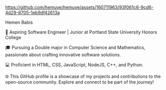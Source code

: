 https://github.com/hemuye/hemuye/assets/160711963/93f061c6-9cd6-4d29-8705-1eb9df42613a

Hemen Babis

🚀 Aspiring Software Engineer | Junior at Portland State University Honors College

🎓 Pursuing a Double major in Computer Science and Mathematics, passionate about crafting innovative software solutions.

💻 Proficient in HTML, CSS, JavaScript, NodeJS, C++, and Python.

🌐 This GitHub profile is a showcase of my projects and contributions to the open-source community. Explore and connect to be part of the journey!
